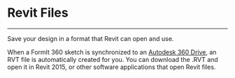 # Revit Files

----

Save your design in a format that Revit can open and use.
 

When a FormIt 360 sketch is synchronized to an [Autodesk 360 Drive](https://360.autodesk.com), an RVT file is automatically created for you. You can download the .RVT and open it in Revit 2015, or other software applications that open Revit files.
